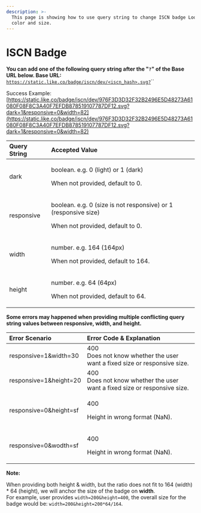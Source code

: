 ```yaml
---
description: >-
  This page is showing how to use query string to change ISCN badge Looks in
  color and size.
---
```


# ISCN Badge

**You can add one of the following query string after the "`?`" of the Base URL below. Base URL:**   
[`https://static.like.co/badge/iscn/dev/<iscn_hash>.svg?`](https://static.like.co/badge/iscn/dev/<iscn_hash>.svg?)\`\`

Success Example: [https://static.like.co/badge/iscn/dev/976F3D3D32F32B2496E5D48273A61080F08F8C3A40F7EFDB878519107787DF12.svg?dark=1&responsive=0&width=82](https://static.like.co/badge/iscn/dev/976F3D3D32F32B2496E5D48273A61080F08F8C3A40F7EFDB878519107787DF12.svg?dark=1&responsive=0&width=82)

<table>
  <thead>
    <tr>
      <th style="text-align:left">Query String</th>
      <th style="text-align:left">Accepted Value</th>
    </tr>
  </thead>
  <tbody>
    <tr>
      <td style="text-align:left">dark</td>
      <td style="text-align:left">
        <p>boolean. e.g. 0 (light) or 1 (dark)</p>
        <p>When not provided, default to 0.</p>
      </td>
    </tr>
    <tr>
      <td style="text-align:left">responsive</td>
      <td style="text-align:left">
        <p>boolean. e.g. 0 (size is not responsive) or 1 (responsive size)</p>
        <p>When not provided, default to 0.</p>
      </td>
    </tr>
    <tr>
      <td style="text-align:left">width</td>
      <td style="text-align:left">
        <p>number. e.g. 164 (164px)</p>
        <p>When not provided, default to 164.</p>
      </td>
    </tr>
    <tr>
      <td style="text-align:left">height</td>
      <td style="text-align:left">
        <p>number. e.g. 64 (64px)</p>
        <p>When not provided, default to 64.</p>
      </td>
    </tr>
  </tbody>
</table>

**Some errors may happened when providing multiple conflicting query string values between responsive, width, and height.**

<table>
  <thead>
    <tr>
      <th style="text-align:left">Error Scenario</th>
      <th style="text-align:left">Error Code &amp; Explanation</th>
    </tr>
  </thead>
  <tbody>
    <tr>
      <td style="text-align:left">responsive=1&amp;width=30</td>
      <td style="text-align:left">400
        <br />Does not know whether the user want a fixed size or responsive size.</td>
    </tr>
    <tr>
      <td style="text-align:left">responsive=1&amp;height=20</td>
      <td style="text-align:left">400
        <br />Does not know whether the user want a fixed size or responsive size.</td>
    </tr>
    <tr>
      <td style="text-align:left">responsive=0&amp;height=sf</td>
      <td style="text-align:left">
        <p>400</p>
        <p>Height in wrong format (NaN).</p>
      </td>
    </tr>
    <tr>
      <td style="text-align:left">responsive=0&amp;wodth=sf</td>
      <td style="text-align:left">
        <p>400</p>
        <p>Height in wrong format (NaN).</p>
      </td>
    </tr>
  </tbody>
</table>

**Note:** 

When providing both height & width, but the ratio does not fit to 164 \(width\) \* 64 \(height\), we will anchor the size of the badge on **width**.  
For example, user provides `width=200&height=400`, the overall size for the badge would be: `width=200&height=200*64/164`.



